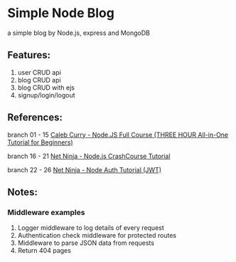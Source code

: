 # Simple Node Blog 

a simple blog by Node.js, express and MongoDB

## Features:

1. user CRUD api
2. blog CRUD api
3. blog CRUD with ejs
4. signup/login/logout

## References:

branch 01 - 15  [Caleb Curry - Node.JS Full Course (THREE HOUR All-in-One Tutorial for Beginners)](https://www.youtube.com/watch?v=pkg0J6lpKT4)

branch 16 - 21  [Net Ninja - Node.js CrashCourse Tutorial](https://www.youtube.com/playlist?list=PL4cUxeGkcC9jsz4LDYc6kv3ymONOKxwBU)

branch 22 - 26  [Net Ninja - Node Auth Tutorial (JWT)](https://www.youtube.com/playlist?list=PL4cUxeGkcC9iqqESP8335DA5cRFp8loyp)


## Notes:

### Middleware examples

1. Logger middleware to log details of every request
2. Authentication check middleware for protected routes
3. Middleware to parse JSON data from requests
4. Return 404 pages
